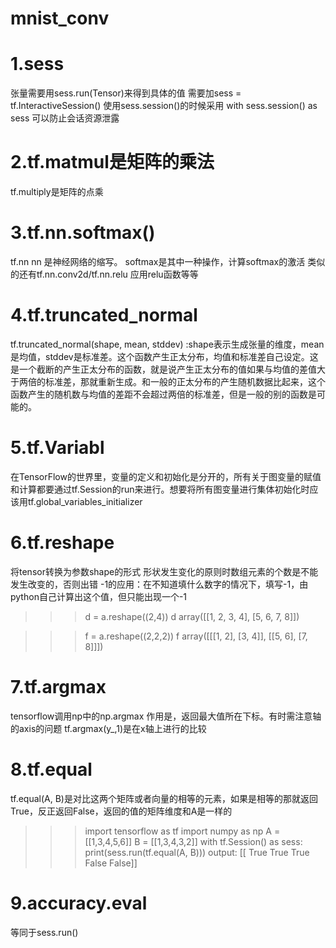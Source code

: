 # mnist_conv
# 1.sess
 张量需要用sess.run(Tensor)来得到具体的值
 需要加sess = tf.InteractiveSession()
 使用sess.session()的时候采用
 with sess.session() as sess 可以防止会话资源泄露

# 2.tf.matmul是矩阵的乘法
  tf.multiply是矩阵的点乘

# 3.tf.nn.softmax()
  tf.nn  nn 是神经网络的缩写。
  softmax是其中一种操作，计算softmax的激活
  类似的还有tf.nn.conv2d/tf.nn.relu 应用relu函数等等

# 4.tf.truncated_normal
  tf.truncated_normal(shape, mean, stddev) :shape表示生成张量的维度，mean是均值，stddev是标准差。这个函数产生正太分布，均值和标准差自己设定。这是一个截断的产生正太分布的函数，就是说产生正太分布的值如果与均值的差值大于两倍的标准差，那就重新生成。和一般的正太分布的产生随机数据比起来，这个函数产生的随机数与均值的差距不会超过两倍的标准差，但是一般的别的函数是可能的。

# 5.tf.Variabl
   在TensorFlow的世界里，变量的定义和初始化是分开的，所有关于图变量的赋值和计算都要通过tf.Session的run来进行。想要将所有图变量进行集体初始化时应该用tf.global_variables_initializer

# 6.tf.reshape
  将tensor转换为参数shape的形式
  形状发生变化的原则时数组元素的个数是不能发生改变的，否则出错
  -1的应用：在不知道填什么数字的情况下，填写-1，由python自己计算出这个值，但只能出现一个-1  
  >>>d = a.reshape((2,4))
  >>>d
  array([[1, 2, 3, 4],
       [5, 6, 7, 8]])

  >>>f = a.reshape((2,2,2))
  >>>f
     array([[[1, 2],
             [3, 4]],
            [[5, 6],
             [7, 8]]])

# 7.tf.argmax
  tensorflow调用np中的np.argmax
  作用是，返回最大值所在下标。有时需注意轴的axis的问题
  tf.argmax(y_,1)是在x轴上进行的比较

# 8.tf.equal
  tf.equal(A, B)是对比这两个矩阵或者向量的相等的元素，如果是相等的那就返回True，反正返回False，返回的值的矩阵维度和A是一样的
>>>import tensorflow as tf
>>>import numpy as np
    A = [[1,3,4,5,6]]
    B = [[1,3,4,3,2]]
    with tf.Session() as sess:
    print(sess.run(tf.equal(A, B)))
output: [[ True  True  True False False]]

# 9.accuracy.eval
  等同于sess.run()
